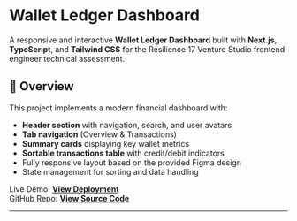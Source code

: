 # Wallet Ledger Dashboard

A responsive and interactive **Wallet Ledger Dashboard** built with **Next.js**, **TypeScript**, and **Tailwind CSS** for the Resilience 17 Venture Studio frontend engineer technical assessment.

## 📌 Overview

This project implements a modern financial dashboard with:

- **Header section** with navigation, search, and user avatars
- **Tab navigation** (Overview & Transactions)
- **Summary cards** displaying key wallet metrics
- **Sortable transactions table** with credit/debit indicators
- Fully responsive layout based on the provided Figma design
- State management for sorting and data handling

Live Demo: **[View Deployment]()**  
GitHub Repo: **[View Source Code]()**

---
